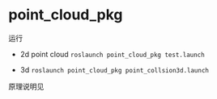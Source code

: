 # point_cloud_pkg


运行
* 2d point cloud
`roslaunch point_cloud_pkg test.launch `

* 3d 
`roslaunch point_cloud_pkg point_collsion3d.launch `

原理说明见
